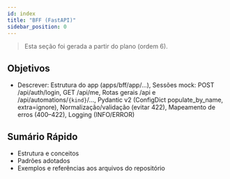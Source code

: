 ```yaml
---
id: index
title: "BFF (FastAPI)"
sidebar_position: 0
---
```


> Esta seção foi gerada a partir do plano (ordem 6).

## Objetivos
- Descrever: Estrutura do app (apps/bff/app/...), Sessões mock: POST /api/auth/login, GET /api/me, Rotas gerais /api e /api/automations/`{kind}`/..., Pydantic v2 (ConfigDict populate_by_name, extra=ignore), Normalização/validação (evitar 422), Mapeamento de erros (400–422), Logging (INFO/ERROR)

## Sumário Rápido
- Estrutura e conceitos
- Padrões adotados
- Exemplos e referências aos arquivos do repositório